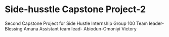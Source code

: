 # Side-husstle Capstone Project-2
Second Capstone Project for Side Hustle Internship 
Group 100 
Team leader- Blessing Amana 
Assistant team lead- Abiodun-Omoniyi Victory

